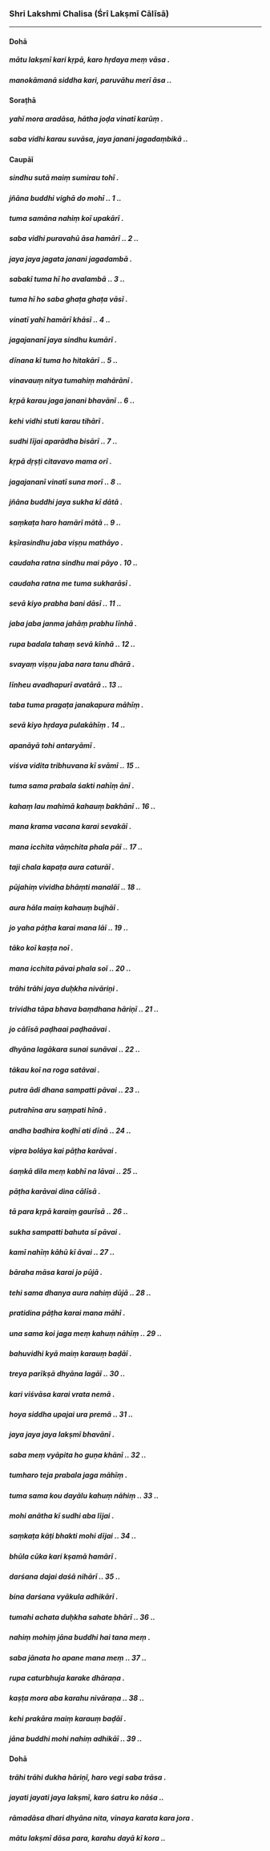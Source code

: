 ### Shri Lakshmi Chalisa (Śrī Lakṣmī Cālīsā)

---

#### Dohā

##### mātu lakṣmī kari kṛpā, karo hṛdaya meṃ vāsa .
##### manokāmanā siddha kari, paruvāhu merī āsa ..

#### Soraṭhā

##### yahī mora aradāsa, hātha joḍa vinatī karūṃ .
##### saba vidhi karau suvāsa, jaya janani jagadaṃbikā ..

#### Caupāī

##### sindhu sutā maiṃ sumirau tohī .
##### jñāna buddhi vighā do mohī .. 1 ..

##### tuma samāna nahiṃ koī upakārī .
##### saba vidhi puravahū āsa hamārī .. 2 ..

##### jaya jaya jagata janani jagadambā .
##### sabakī tuma hī ho avalambā .. 3 ..

##### tuma hī ho saba ghaṭa ghaṭa vāsī .
##### vinatī yahī hamārī khāsī .. 4 ..

##### jagajananī jaya sindhu kumārī .
##### dīnana kī tuma ho hitakārī .. 5 ..

##### vinavauṃ nitya tumahiṃ mahārānī .
##### kṛpā karau jaga janani bhavānī .. 6 ..

##### kehi vidhi stuti karau tihārī .
##### sudhi lījai aparādha bisārī .. 7 ..

##### kṛpā dṛṣṭi citavavo mama orī .
##### jagajananī vinatī suna morī .. 8 ..

##### jñāna buddhi jaya sukha kī dātā .
##### saṃkaṭa haro hamārī mātā .. 9 ..

##### kṣīrasindhu jaba viṣṇu mathāyo .
##### caudaha ratna sindhu mai pāyo . 10 ..

##### caudaha ratna me tuma sukharāsī .
##### sevā kiyo prabha bani dāsī .. 11 ..

##### jaba jaba janma jahāṃ prabhu līnhā .
##### rupa badala tahaṃ sevā kīnhā .. 12 ..

##### svayaṃ viṣṇu jaba nara tanu dhārā .
##### līnheu avadhapurī avatārā .. 13 ..

##### taba tuma pragaṭa janakapura māhīṃ .
##### sevā kiyo hṛdaya pulakāhīṃ . 14 ..

##### apanāyā tohi antaryāmī .
##### viśva vidita tribhuvana kī svāmī .. 15 ..

##### tuma sama prabala śakti nahīṃ ānī .
##### kahaṃ lau mahimā kahauṃ bakhānī .. 16 ..

##### mana krama vacana karai sevakāī .
##### mana icchita vāṃchita phala pāī .. 17 ..

##### taji chala kapaṭa aura caturāī .
##### pūjahiṃ vividha bhāṃti manalāī .. 18 ..

##### aura hāla maiṃ kahauṃ bujhāī .
##### jo yaha pāṭha karai mana lāī .. 19 ..

##### tāko koī kaṣṭa noī .
##### mana icchita pāvai phala soī .. 20 ..

##### trāhi trāhi jaya duḥkha nivāriṇi .
##### trividha tāpa bhava baṃdhana hāriṇī .. 21 ..

##### jo cālīsā paḍhaai paḍhaāvai .
##### dhyāna lagākara sunai sunāvai .. 22 ..

##### tākau koī na roga satāvai .
##### putra ādi dhana sampatti pāvai .. 23 ..

##### putrahīna aru saṃpati hīnā .
##### andha badhira koḍhī ati dīnā .. 24 ..

##### vipra bolāya kai pāṭha karāvai .
##### śaṃkā dila meṃ kabhī na lāvai .. 25 ..

##### pāṭha karāvai dina cālīsā .
##### tā para kṛpā karaiṃ gaurīsā .. 26 ..

##### sukha sampatti bahuta sī pāvai .
##### kamī nahīṃ kāhū kī āvai .. 27 ..

##### bāraha māsa karai jo pūjā .
##### tehi sama dhanya aura nahiṃ dūjā .. 28 ..

##### pratidina pāṭha karai mana māhī .
##### una sama koi jaga meṃ kahuṃ nāhīṃ .. 29 ..

##### bahuvidhi kyā maiṃ karauṃ baḍāī .
##### treya parīkṣā dhyāna lagāī .. 30 ..

##### kari viśvāsa karai vrata nemā .
##### hoya siddha upajai ura premā .. 31 ..

##### jaya jaya jaya lakṣmī bhavānī .
##### saba meṃ vyāpita ho guṇa khānī .. 32 ..

##### tumharo teja prabala jaga māhīṃ .
##### tuma sama kou dayālu kahuṃ nāhiṃ .. 33 ..

##### mohi anātha kī sudhi aba lījai .
##### saṃkaṭa kāṭi bhakti mohi dījai .. 34 ..

##### bhūla cūka kari kṣamā hamārī .
##### darśana dajai daśā nihārī .. 35 ..

##### bina darśana vyākula adhikārī .
##### tumahi achata duḥkha sahate bhārī .. 36 ..

##### nahiṃ mohiṃ jāna buddhi hai tana meṃ .
##### saba jānata ho apane mana meṃ .. 37 ..

##### rupa caturbhuja karake dhāraṇa .
##### kaṣṭa mora aba karahu nivāraṇa .. 38 ..

##### kehi prakāra maiṃ karauṃ baḍāī .
##### jāna buddhi mohi nahiṃ adhikāī .. 39 ..

#### Dohā

##### trāhi trāhi dukha hāriṇī, haro vegi saba trāsa .
##### jayati jayati jaya lakṣmī, karo śatru ko nāśa ..
##### rāmadāsa dhari dhyāna nita, vinaya karata kara jora .
##### mātu lakṣmī dāsa para, karahu dayā kī kora ..
